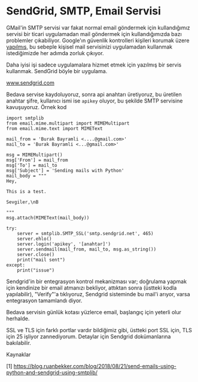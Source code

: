 # SendGrid, SMTP, Email Servisi

GMail'in SMTP servisi var fakat normal email göndermek için
kullandığımız servisi bir ticari uygulamadan mail göndermek için
kullandığımızda bazı problemler çıkabiliyor. Google'ın güvenlik
kontrolleri kişileri korumak üzere
[yapılmış](/2012/06/python-ile-mail-gondermek-smtp-gmail.html), bu
sebeple kişisel mail servisinizi uygulamadan kullanmak istediğimizde
her adımda zorluk çıkıyor.

Daha iyisi işi sadece uygulamalara hizmet etmek için yazılmış bir
servis kullanmak. SendGrid böyle bir uygulama.

www.sendgrid.com

Bedava servise kaydoluyoruz, sonra api anahtarı üretiyoruz, bu
üretilen anahtar şifre, kullanıcı ismi ise `apikey` oluyor, bu şekilde
SMTP servisine kavuşuyoruz. Örnek kod

```
import smtplib
from email.mime.multipart import MIMEMultipart
from email.mime.text import MIMEText

mail_from = 'Burak Bayramli <....@gmail.com>'
mail_to = 'Burak Bayramli <...@gmail.com>'

msg = MIMEMultipart()
msg['From'] = mail_from
msg['To'] = mail_to
msg['Subject'] = 'Sending mails with Python'
mail_body = """
Hey,

This is a test.

Sevgiler,\nB

"""
msg.attach(MIMEText(mail_body))

try:
    server = smtplib.SMTP_SSL('smtp.sendgrid.net', 465)
    server.ehlo()
    server.login('apikey', '[anahtar]')
    server.sendmail(mail_from, mail_to, msg.as_string())
    server.close()
    print("mail sent")
except:
    print("issue")
```

Sendgrid'in bir entegrasyon kontrol mekanizması var; doğrulama yapmak
için kendinize bir email atmanızı bekliyor, attıktan sonra (üstteki
kodla yapılabilir), "Verify"'a tıklıyoruz, Sendgrid sisteminde bu
mail'i arıyor, varsa entegrasyon tamamlandı diyor.

Bedava servisin günlük kotası yüzlerce email, başlangıç için yeterli
olur herhalde.

SSL ve TLS için farklı portlar vardır bildiğimiz gibi, üstteki port
SSL için, TLS için 25 işliyor zannediyorum. Detaylar için Sendgrid
dokümanlarına bakılabilir.

Kaynaklar

[1] https://blog.ruanbekker.com/blog/2018/08/21/send-emails-using-python-and-sendgrid-using-smtplib/









